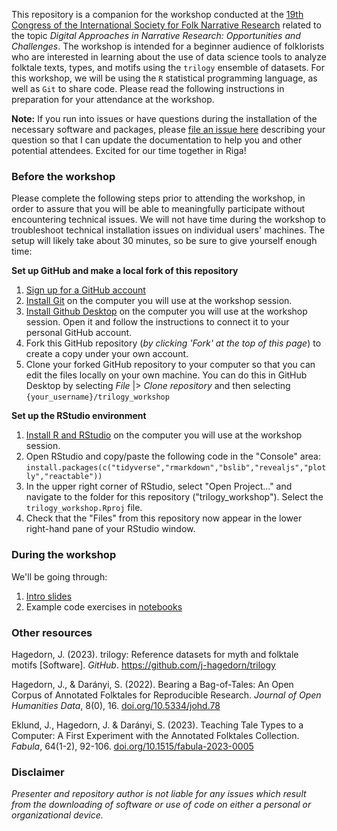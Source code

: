 This repository is a companion for the workshop conducted at the [19th Congress of the International Society for Folk Narrative Research](https://en.lfk.lv/isfnr2024) related to the topic *Digital Approaches in Narrative Research: Opportunities and Challenges*. The workshop is intended for a beginner audience of folklorists who are interested in learning about the use of data science tools to analyze folktale texts, types, and motifs using the `trilogy` ensemble of datasets.  For this workshop, we will be using the `R` statistical programming language, as well as `Git` to share code. Please read the following instructions in preparation for your attendance at the workshop.  

__Note:__ If you run into issues or have questions during the installation of the necessary software and packages, please [file an issue here](https://github.com/j-hagedorn/trilogy_workshop/issues/new) describing your question so that I can update the documentation to help you and other potential attendees.  Excited for our time together in Riga!

### Before the workshop

Please complete the following steps prior to attending the workshop, in order to assure that you will be able to meaningfully participate without encountering technical issues. We will not have time during the workshop to troubleshoot technical installation issues on individual users' machines. The setup will likely take about 30 minutes, so be sure to give yourself enough time:

**Set up GitHub and make a local fork of this repository**

1. [Sign up for a GitHub account](https://github.com/signup)
2. [Install Git](https://git-scm.com/downloads) on the computer you will use at the workshop session.
3. [Install Github Desktop](https://desktop.github.com/) on the computer you will use at the workshop session. Open it and follow the instructions to connect it to your personal GitHub account.
4. Fork this GitHub repository (*by clicking 'Fork' at the top of this page*) to create a copy under your own account.
5. Clone your forked GitHub repository to your computer so that you can edit the files locally on your own machine. You can do this in GitHub Desktop by selecting *File* |> *Clone repository* and then selecting `{your_username}/trilogy_workshop`

**Set up the RStudio environment**

1. [Install R and RStudio](https://posit.co/download/rstudio-desktop/) on the computer you will use at the workshop session. 
3. Open RStudio and copy/paste the following code in the "Console" area: `install.packages(c("tidyverse","rmarkdown","bslib","revealjs","plotly","reactable"))`
4. In the upper right corner of RStudio, select "Open Project..." and navigate to the folder for this repository ("trilogy_workshop").  Select the `trilogy_workshop.Rproj` file.
5. Check that the "Files" from this repository now appear in the lower right-hand pane of your RStudio window.

### During the workshop

We'll be going through:

1. [Intro slides](https://j-hagedorn.github.io/trilogy_workshop/slides/slides.html#/)
2. Example code exercises in [notebooks](https://j-hagedorn.github.io/trilogy_workshop/notebooks/intro_to_trilogy.html)

### Other resources

Hagedorn, J. (2023). trilogy: Reference datasets for myth and folktale motifs [Software]. *GitHub*. https://github.com/j-hagedorn/trilogy

Hagedorn, J., & Darányi, S. (2022). Bearing a Bag-of-Tales: An Open Corpus of Annotated Folktales for Reproducible Research. *Journal of Open Humanities Data*, 8(0), 16. [doi.org/10.5334/johd.78](https://doi.org/10.5334/johd.78)

Eklund, J., Hagedorn, J. & Darányi, S. (2023). Teaching Tale Types to a Computer: A First Experiment with the Annotated Folktales Collection. *Fabula*, 64(1-2), 92-106. [doi.org/10.1515/fabula-2023-0005](https://doi.org/10.1515/fabula-2023-0005)

### Disclaimer

*Presenter and repository author is not liable for any issues which result from the downloading of software or use of code on either a personal or organizational device.*